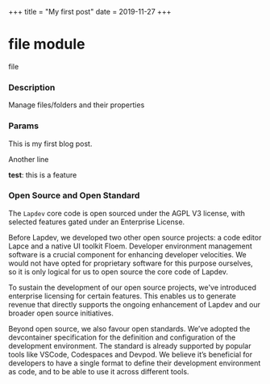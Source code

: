 +++
title = "My first post"
date = 2019-11-27
+++

# file module

file

### Description

Manage files/folders and their properties

### Params

This is my first blog post.

Another line

**test**: this is a feature

### Open Source and Open Standard

The `Lapdev` core code is open sourced under the AGPL V3 license, with selected features gated under an Enterprise License.

Before Lapdev, we developed two other open source projects: a code editor Lapce and a native UI toolkit Floem.
Developer environment management software is a crucial component for enhancing developer velocities.
We would not have opted for proprietary software for this purpose ourselves, so it is only logical for us to open source the core code of Lapdev.

To sustain the development of our open source projects, we've introduced enterprise licensing for certain features.
This enables us to generate revenue that directly supports the ongoing enhancement of Lapdev and our broader open source initiatives.

Beyond open source, we also favour open standards.
We’ve adopted the devcontainer specification for the definition and configuration of the development environment.
The standard is already supported by popular tools like VSCode, Codespaces and Devpod.
We believe it’s beneficial for developers to have a single format to define their development environment as code,
and to be able to use it across different tools.